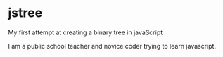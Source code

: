 # jstree
My first attempt at creating a binary tree in javaScript

I am a public school teacher and novice coder trying to learn 
javascript. 
